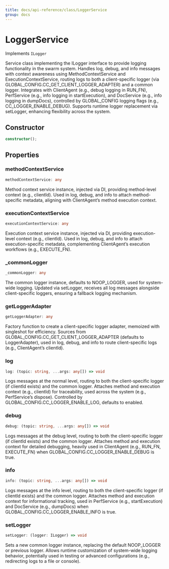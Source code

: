 ```yaml
---
title: docs/api-reference/class/LoggerService
group: docs
---
```


# LoggerService

Implements `ILogger`

Service class implementing the ILogger interface to provide logging functionality in the swarm system.
Handles log, debug, and info messages with context awareness using MethodContextService and ExecutionContextService, routing logs to both a client-specific logger (via GLOBAL_CONFIG.CC_GET_CLIENT_LOGGER_ADAPTER) and a common logger.
Integrates with ClientAgent (e.g., debug logging in RUN_FN), PerfService (e.g., info logging in startExecution), and DocService (e.g., info logging in dumpDocs), controlled by GLOBAL_CONFIG logging flags (e.g., CC_LOGGER_ENABLE_DEBUG).
Supports runtime logger replacement via setLogger, enhancing flexibility across the system.

## Constructor

```ts
constructor();
```

## Properties

### methodContextService

```ts
methodContextService: any
```

Method context service instance, injected via DI, providing method-level context (e.g., clientId).
Used in log, debug, and info to attach method-specific metadata, aligning with ClientAgent’s method execution context.

### executionContextService

```ts
executionContextService: any
```

Execution context service instance, injected via DI, providing execution-level context (e.g., clientId).
Used in log, debug, and info to attach execution-specific metadata, complementing ClientAgent’s execution workflows (e.g., EXECUTE_FN).

### _commonLogger

```ts
_commonLogger: any
```

The common logger instance, defaults to NOOP_LOGGER, used for system-wide logging.
Updated via setLogger, receives all log messages alongside client-specific loggers, ensuring a fallback logging mechanism.

### getLoggerAdapter

```ts
getLoggerAdapter: any
```

Factory function to create a client-specific logger adapter, memoized with singleshot for efficiency.
Sources from GLOBAL_CONFIG.CC_GET_CLIENT_LOGGER_ADAPTER (defaults to LoggerAdapter), used in log, debug, and info to route client-specific logs (e.g., ClientAgent’s clientId).

### log

```ts
log: (topic: string, ...args: any[]) => void
```

Logs messages at the normal level, routing to both the client-specific logger (if clientId exists) and the common logger.
Attaches method and execution context (e.g., clientId) for traceability, used across the system (e.g., PerfService’s dispose).
Controlled by GLOBAL_CONFIG.CC_LOGGER_ENABLE_LOG, defaults to enabled.

### debug

```ts
debug: (topic: string, ...args: any[]) => void
```

Logs messages at the debug level, routing to both the client-specific logger (if clientId exists) and the common logger.
Attaches method and execution context for detailed debugging, heavily used in ClientAgent (e.g., RUN_FN, EXECUTE_FN) when GLOBAL_CONFIG.CC_LOGGER_ENABLE_DEBUG is true.

### info

```ts
info: (topic: string, ...args: any[]) => void
```

Logs messages at the info level, routing to both the client-specific logger (if clientId exists) and the common logger.
Attaches method and execution context for informational tracking, used in PerfService (e.g., startExecution) and DocService (e.g., dumpDocs) when GLOBAL_CONFIG.CC_LOGGER_ENABLE_INFO is true.

### setLogger

```ts
setLogger: (logger: ILogger) => void
```

Sets a new common logger instance, replacing the default NOOP_LOGGER or previous logger.
Allows runtime customization of system-wide logging behavior, potentially used in testing or advanced configurations (e.g., redirecting logs to a file or console).
